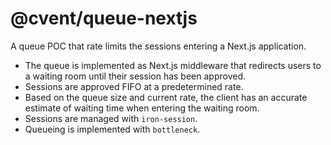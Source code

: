 # @cvent/queue-nextjs

A queue POC that rate limits the sessions entering a Next.js application.

- The queue is implemented as Next.js middleware that redirects users to a waiting room until their session has been approved.
- Sessions are approved FIFO at a predetermined rate.
- Based on the queue size and current rate, the client has an accurate estimate of waiting time when entering the waiting room.
- Sessions are managed with `iron-session`.
- Queueing is implemented with `bottleneck`.